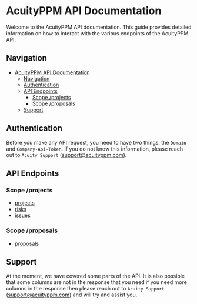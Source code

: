 # AcuityPPM API Documentation

Welcome to the AcuityPPM API documentation. This guide provides detailed information on how to interact with the various endpoints of the AcuityPPM API.

## Navigation

- [AcuityPPM API Documentation](#acuityppm-api-documentation)
	- [Navigation](#navigation)
	- [Authentication](#authentication)
	- [API Endpoints](#api-endpoints)
		- [Scope /projects](#scope-projects)
		- [Scope /proposals](#scope-proposals)
	- [Support](#support)

## Authentication

Before you make any API request, you need to have two things, the `Domain` and `Company-Api-Token`. If you do not know this information, please reach out to `Acuity Support` (support@acuityppm.com).

## API Endpoints

### Scope /projects

- [projects](https://github.com/AcuityPPM/APIs/blob/main/projects.md)
- [risks](https://github.com/AcuityPPM/APIs/blob/main/risks.md)
- [issues](https://github.com/AcuityPPM/APIs/blob/main/issues.md)

### Scope /proposals

- [proposals](https://github.com/AcuityPPM/APIs/blob/main/proposals.md)

## Support

At the moment, we have covered some parts of the API. It is also possible that some columns are not in the response that you need if you need more columns in the response then please reach out to `Acuity Support` (support@acuityppm.com) and will try and assist you. 
